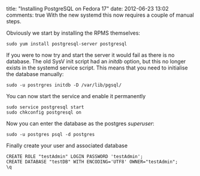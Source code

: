 title: "Installing PostgreSQL on Fedora 17"
date: 2012-06-23 13:02
comments: true
With the new systemd this now requires a couple of manual steps.

Obviously we start by installing the RPMS themselves:
<!-- more -->
```
sudo yum install postgresql-server postgresql
```

If you were to now try and start the server it would fail as there is no database. The old SysV init script had an _initdb_ option, but this no longer exists in the systemd service script. This means that you need to initialise the database manually:
```
sudo -u postrgres initdb -D /var/lib/pgsql/
```

You can now start the service and enable it permanently
```
sudo service postgresql start
sudo chkconfig postgresql on
```

Now you can enter the database as the postgres _superuser_:
```
sudo -u postgres psql -d postgres
```
Finally create your user and associated database
```
CREATE ROLE "testAdmin" LOGIN PASSWORD 'testAdmin';
CREATE DATABASE "testDB" WITH ENCODING='UTF8' OWNER="testAdmin";
\q
```

